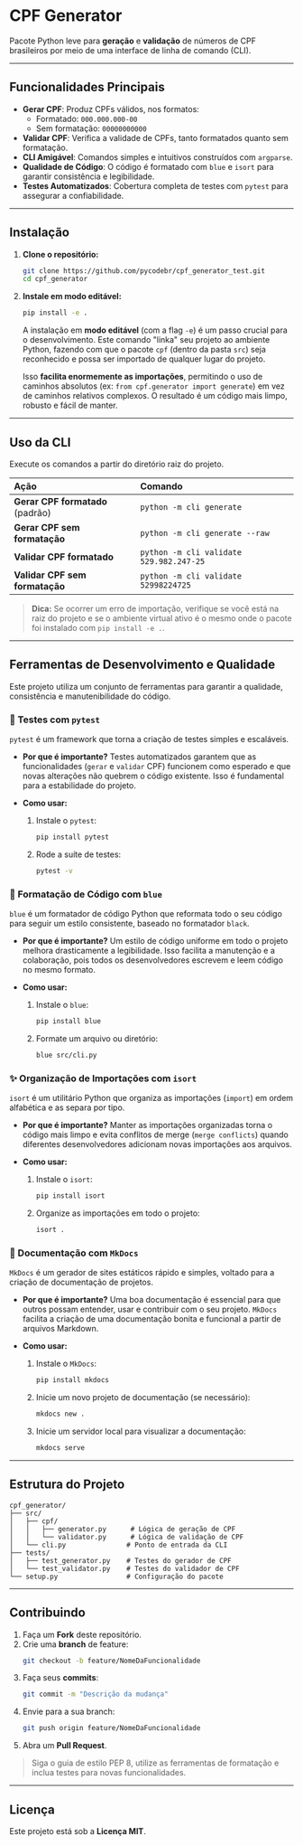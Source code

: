 # CPF Generator

Pacote Python leve para **geração** e **validação** de números de CPF brasileiros por meio de uma interface de linha de comando (CLI).

---

## Funcionalidades Principais

* **Gerar CPF**: Produz CPFs válidos, nos formatos:
    * Formatado: `000.000.000-00`
    * Sem formatação: `00000000000`
* **Validar CPF**: Verifica a validade de CPFs, tanto formatados quanto sem formatação.
* **CLI Amigável**: Comandos simples e intuitivos construídos com `argparse`.
* **Qualidade de Código**: O código é formatado com `blue` e `isort` para garantir consistência e legibilidade.
* **Testes Automatizados**: Cobertura completa de testes com `pytest` para assegurar a confiabilidade.

---

## Instalação

1.  **Clone o repositório:**
    ```bash
    git clone https://github.com/pycodebr/cpf_generator_test.git
    cd cpf_generator
    ```

2.  **Instale em modo editável:**
    ```bash
    pip install -e .
    ```
    A instalação em **modo editável** (com a flag `-e`) é um passo crucial para o desenvolvimento. Este comando "linka" seu projeto ao ambiente Python, fazendo com que o pacote `cpf` (dentro da pasta `src`) seja reconhecido e possa ser importado de qualquer lugar do projeto.

    Isso **facilita enormemente as importações**, permitindo o uso de caminhos absolutos (ex: `from cpf.generator import generate`) em vez de caminhos relativos complexos. O resultado é um código mais limpo, robusto e fácil de manter.

---

## Uso da CLI

Execute os comandos a partir do diretório raiz do projeto.

| Ação | Comando |
| :--- | :--- |
| **Gerar CPF formatado** (padrão) | `python -m cli generate` |
| **Gerar CPF sem formatação** | `python -m cli generate --raw` |
| **Validar CPF formatado** | `python -m cli validate 529.982.247-25` |
| **Validar CPF sem formatação**| `python -m cli validate 52998224725` |

> **Dica:** Se ocorrer um erro de importação, verifique se você está na raiz do projeto e se o ambiente virtual ativo é o mesmo onde o pacote foi instalado com `pip install -e .`.

---

## Ferramentas de Desenvolvimento e Qualidade

Este projeto utiliza um conjunto de ferramentas para garantir a qualidade, consistência e manutenibilidade do código.

### 🧪 Testes com `pytest`

`pytest` é um framework que torna a criação de testes simples e escaláveis.

* **Por que é importante?** Testes automatizados garantem que as funcionalidades (`gerar` e `validar` CPF) funcionem como esperado e que novas alterações não quebrem o código existente. Isso é fundamental para a estabilidade do projeto.

* **Como usar:**
    1.  Instale o `pytest`:
        ```bash
        pip install pytest
        ```
    2.  Rode a suíte de testes:
        ```bash
        pytest -v
        ```

### 💅 Formatação de Código com `blue`

`blue` é um formatador de código Python que reformata todo o seu código para seguir um estilo consistente, baseado no formatador `black`.

* **Por que é importante?** Um estilo de código uniforme em todo o projeto melhora drasticamente a legibilidade. Isso facilita a manutenção e a colaboração, pois todos os desenvolvedores escrevem e leem código no mesmo formato.

* **Como usar:**
    1.  Instale o `blue`:
        ```bash
        pip install blue
        ```
    2.  Formate um arquivo ou diretório:
        ```bash
        blue src/cli.py
        ```

### ✨ Organização de Importações com `isort`

`isort` é um utilitário Python que organiza as importações (`import`) em ordem alfabética e as separa por tipo.

* **Por que é importante?** Manter as importações organizadas torna o código mais limpo e evita conflitos de merge (`merge conflicts`) quando diferentes desenvolvedores adicionam novas importações aos arquivos.

* **Como usar:**
    1.  Instale o `isort`:
        ```bash
        pip install isort
        ```
    2.  Organize as importações em todo o projeto:
        ```bash
        isort .
        ```

### 📖 Documentação com `MkDocs`

`MkDocs` é um gerador de sites estáticos rápido e simples, voltado para a criação de documentação de projetos.

* **Por que é importante?** Uma boa documentação é essencial para que outros possam entender, usar e contribuir com o seu projeto. `MkDocs` facilita a criação de uma documentação bonita e funcional a partir de arquivos Markdown.

* **Como usar:**
    1.  Instale o `MkDocs`:
        ```bash
        pip install mkdocs
        ```
    2.  Inicie um novo projeto de documentação (se necessário):
        ```bash
        mkdocs new .
        ```
    3.  Inicie um servidor local para visualizar a documentação:
        ```bash
        mkdocs serve
        ```

---

## Estrutura do Projeto

```
cpf_generator/
├── src/
│   ├── cpf/
│   │   ├── generator.py      # Lógica de geração de CPF
│   │   └── validator.py      # Lógica de validação de CPF
│   └── cli.py               # Ponto de entrada da CLI
├── tests/
│   ├── test_generator.py    # Testes do gerador de CPF
│   └── test_validator.py    # Testes do validador de CPF
└── setup.py                 # Configuração do pacote
```

---

## Contribuindo

1.  Faça um **Fork** deste repositório.
2.  Crie uma **branch** de feature:
    ```bash
    git checkout -b feature/NomeDaFuncionalidade
    ```
3.  Faça seus **commits**:
    ```bash
    git commit -m "Descrição da mudança"
    ```
4.  Envie para a sua branch:
    ```bash
    git push origin feature/NomeDaFuncionalidade
    ```
5.  Abra um **Pull Request**.

> Siga o guia de estilo PEP 8, utilize as ferramentas de formatação e inclua testes para novas funcionalidades.

---

## Licença

Este projeto está sob a **Licença MIT**.